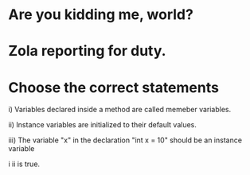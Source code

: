 # Are you kidding me, world?


# Zola reporting for duty.



# Choose the correct statements

i) Variables declared inside a method are called memeber variables.

ii) Instance variables are initialized to their default values.

iii) The variable "x" in the declaration "int x = 10" should be an instance variable

i ii is true.
